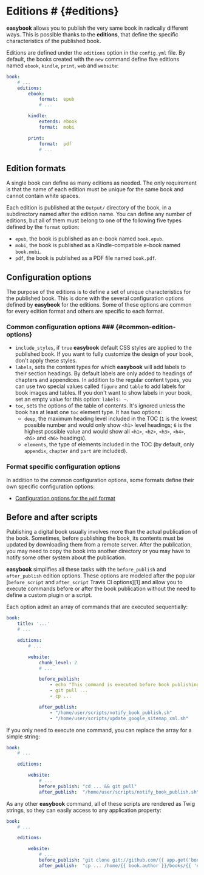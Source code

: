 # Editions # {#editions}

**easybook** allows you to publish the very same book in radically different 
ways. This is possible thanks to the **editions**, that define the specific 
characteristics of the published book.

Editions are defined under the `editions` option in the `config.yml` file. By
default, the books created with the `new` command define five editions named
`ebook`, `kindle`, `print`, `web` and `website`:

```yaml
book:
    # ...
    editions:
        ebook:
            format:  epub
            # ...

        kindle:
            extends: ebook
            format:  mobi

        print:
            format:  pdf
            # ...
```

## Edition formats ##

A single book can define as many editions as needed. The only requirement is
that the name of each edition must be unique for the same book and cannot contain white spaces.

Each edition is published at the `Output/` directory of the book, in a
subdirectory named after the edition name. You can define any number of 
editions, but all of them must belong to one of the following five types 
defined by the `format` option:

  * `epub`, the book is published as an e-book named `book.epub`.
  * `mobi`, the book is published as a Kindle-compatible e-book named
    `book.mobi`.
  * `pdf`, the book is published as a PDF file named `book.pdf`.

## Configuration options ##

The purpose of the editions is to define a set of unique characteristics for 
the published book. This is done with the several configuration options defined
by **easybook** for the editions. Some of these options are common for every
edition format and others are specific to each format.

### Common configuration options ### {#common-edition-options}

  * `include_styles`, if `true` **easybook** default CSS styles are applied to
    the published book. If you want to fully customize the design of your 
    book, don't apply these styles.
  * `labels`, sets the content types for which **easybook** will add labels
    to their section headings. By default labels are only added to headings of
    chapters and appendices. In addition to the regular content types, you can
    use two special values called `figure` and `table` to add labels for book
    images and tables. If you don't want to show labels in your book, set an
    empty value for this option: `labels: ~`.
  * `toc`, sets the options of the table of contents. It's ignored unless the
    book has at least one `toc` element type. It has two options:
    * `deep`, the maximum heading level included in the TOC (`1` is the lowest
      possible number and would only show `<h1>` level headings; `6` is the
      highest possible value and would show all `<h1>`, `<h2>`, `<h3>`, `<h4>`,
      `<h5>` and `<h6>` headings).
    * `elements`, the type of elements included in the TOC (by default, only
      `appendix`, `chapter` and `part` are included).

### Format specific configuration options ###

In addition to the common configuration options, some formats define their own
specific configuration options:

  * [Configuration options for the `pdf` format](#pdf-configuration-options)

## Before and after scripts ##

Publishing a digital book usually involves more than the actual publication
of the book. Sometimes, before publishing the book, its contents must be
updated by downloading them from a remote server. After the publication, you
may need to copy the book into another directory or you may have to notify 
some other system about the publication.

**easybook** simplifies all these tasks with the `before_publish` and
`after_publish` edition options. These options are modeled after the popular
[`before_script` and `after_script` Travis CI options][1] and allow you to
execute commands before or after the book publication without the need to
define a custom plugin or a script.

Each option admit an array of commands that are executed sequentially:

```yaml
book:
    title: '...'
    # ...

    editions:
        # ...

        website:
            chunk_level: 2
            # ...

            before_publish:
                - echo "This command is executed before book publishing"
                - git pull ...
                - cp ...

            after_publish:
                - "/home/user/scripts/notify_book_publish.sh"
                - "/home/user/scripts/update_google_sitemap_xml.sh"
```

If you only need to execute one command, you can replace the array for
a simple string:

```yaml
book:
    # ...

    editions:

        website:
            # ...
            before_publish: "cd ... && git pull"
            after_publish:  "/home/user/scripts/notify_book_publish.sh"
```

As any other **easybook** command, all of these scripts are rendered as Twig
strings, so they can easily access to any application property:

```yaml
book:
    # ...

    editions:

        website:
            # ...
            before_publish: "git clone git://github.com/{{ app.get('book_slug') }}/book"
            after_publish:  "cp ... /home/{{ book.author }}/books/{{ 'now'|date('YmdHis') }}_book.pdf"
```
